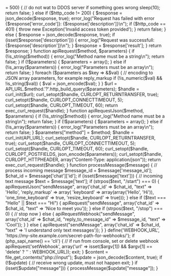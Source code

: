 <?php
define('BOT_TOKEN', '406665576:AAG_myj6C-RWnoVLtqS48aXRVbfvJ-9e4SE');
define('API_URL', 'https://api.telegram.org/bot'.BOT_TOKEN.'/');
function apiRequestWebhook($method, $parameters) {
  if (!is_string($method)) {
    error_log("Method name must be a string\n");
    return false;
  }
  if (!$parameters) {
    $parameters = array();
  } else if (!is_array($parameters)) {
    error_log("Parameters must be an array\n");
    return false;
  }
  $parameters["method"] = $method;
  header("Content-Type: application/json");
  echo json_encode($parameters);
  return true;
}
function exec_curl_request($handle) {
  $response = curl_exec($handle);
  if ($response === false) {
    $errno = curl_errno($handle);
    $error = curl_error($handle);
    error_log("Curl returned error $errno: $error\n");
    curl_close($handle);
    return false;
  }
  $http_code = intval(curl_getinfo($handle, CURLINFO_HTTP_CODE));
  curl_close($handle);
  if ($http_code >= 500) {
    // do not wat to DDOS server if something goes wrong
    sleep(10);
    return false;
  } else if ($http_code != 200) {
    $response = json_decode($response, true);
    error_log("Request has failed with error {$response['error_code']}: {$response['description']}\n");
    if ($http_code == 401) {
      throw new Exception('Invalid access token provided');
    }
    return false;
  } else {
    $response = json_decode($response, true);
    if (isset($response['description'])) {
      error_log("Request was successfull: {$response['description']}\n");
    }
    $response = $response['result'];
  }
  return $response;
}
function apiRequest($method, $parameters) {
  if (!is_string($method)) {
    error_log("Method name must be a string\n");
    return false;
  }
  if (!$parameters) {
    $parameters = array();
  } else if (!is_array($parameters)) {
    error_log("Parameters must be an array\n");
    return false;
  }
  foreach ($parameters as $key => &$val) {
    // encoding to JSON array parameters, for example reply_markup
    if (!is_numeric($val) && !is_string($val)) {
      $val = json_encode($val);
    }
  }
  $url = API_URL.$method.'?'.http_build_query($parameters);
  $handle = curl_init($url);
  curl_setopt($handle, CURLOPT_RETURNTRANSFER, true);
  curl_setopt($handle, CURLOPT_CONNECTTIMEOUT, 5);
  curl_setopt($handle, CURLOPT_TIMEOUT, 60);
  return exec_curl_request($handle);
}
function apiRequestJson($method, $parameters) {
  if (!is_string($method)) {
    error_log("Method name must be a string\n");
    return false;
  }
  if (!$parameters) {
    $parameters = array();
  } else if (!is_array($parameters)) {
    error_log("Parameters must be an array\n");
    return false;
  }
  $parameters["method"] = $method;
  $handle = curl_init(API_URL);
  curl_setopt($handle, CURLOPT_RETURNTRANSFER, true);
  curl_setopt($handle, CURLOPT_CONNECTTIMEOUT, 5);
  curl_setopt($handle, CURLOPT_TIMEOUT, 60);
  curl_setopt($handle, CURLOPT_POSTFIELDS, json_encode($parameters));
  curl_setopt($handle, CURLOPT_HTTPHEADER, array("Content-Type: application/json"));
  return exec_curl_request($handle);
}
function processMessage($message) {
  // process incoming message
  $message_id = $message['message_id'];
  $chat_id = $message['chat']['id'];
  if (isset($message['text'])) {
    // incoming text message
    $text = $message['text'];
    if (strpos($text, "/start") === 0) {
      apiRequestJson("sendMessage", array('chat_id' => $chat_id, "text" => 'Hello', 'reply_markup' => array(
        'keyboard' => array(array('Hello', 'Hi')),
        'one_time_keyboard' => true,
        'resize_keyboard' => true)));
    } else if ($text === "Hello" || $text === "Hi") {
      apiRequest("sendMessage", array('chat_id' => $chat_id, "text" => 'Nice to meet you'));
    } else if (strpos($text, "/stop") === 0) {
      // stop now
    } else {
      apiRequestWebhook("sendMessage", array('chat_id' => $chat_id, "reply_to_message_id" => $message_id, "text" => 'Cool'));
    }
  } else {
    apiRequest("sendMessage", array('chat_id' => $chat_id, "text" => 'I understand only text messages'));
  }
}
define('WEBHOOK_URL', 'https://my-site.example.com/secret-path-for-webhooks/');
if (php_sapi_name() == 'cli') {
  // if run from console, set or delete webhook
  apiRequest('setWebhook', array('url' => isset($argv[1]) && $argv[1] == 'delete' ? '' : WEBHOOK_URL));
  exit;
}
$content = file_get_contents("php://input");
$update = json_decode($content, true);
if (!$update) {
  // receive wrong update, must not happen
  exit;
}
if (isset($update["message"])) {
  processMessage($update["message"]);
}

